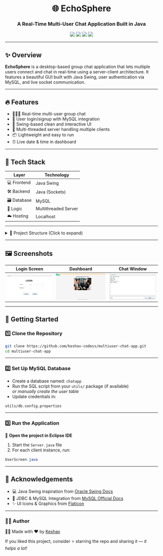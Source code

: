 <h1 align="center">🌐 EchoSphere</h1>
<h3 align="center">A Real-Time Multi-User Chat Application Built in Java</h3>

<p align="center">
  <img src="https://img.shields.io/badge/Java-Socket--Based-orange?style=flat-square&logo=java&logoColor=white" />
  <img src="https://img.shields.io/badge/Swing-GUI-blue?style=flat-square&logo=windows&logoColor=white" />
  <img src="https://img.shields.io/badge/MySQL-Database-lightblue?style=flat-square&logo=mysql&logoColor=white" />
  <img src="https://img.shields.io/badge/Eclipse-Project-purple?style=flat-square&logo=eclipse-ide&logoColor=white" />
</p>

---

## ✨ Overview

**EchoSphere** is a desktop-based group chat application that lets multiple users connect and chat in real-time using a server-client architecture. It features a beautiful GUI built with Java Swing, user authentication via MySQL, and live socket communication.


---

## 🔥 Features

- 🧑‍🤝‍🧑 Real-time multi-user group chat
- 🔐 User login/signup with MySQL integration
- 🎨 Swing-based clean and interactive UI
- 🧠 Multi-threaded server handling multiple clients
- 📦 Lightweight and easy to run
- ⏰ Live date & time in dashboard


---

## 🧰 Tech Stack

| Layer       | Technology     |
|-------------|----------------|
| 💻 Frontend | Java Swing     |
| 🛠 Backend  | Java (Sockets) |
| 🗃 Database | MySQL          |
| 🧠 Logic    | Multithreaded Server |
| ☁️ Hosting  | Localhost      |

---

<details>
<summary>📁 Project Structure (Click to expand)</summary>

<pre>
multiuserchatapp/
├── src/                          # All Java source files
│   └── com.codess.chatapp/      # Project package
│       ├── views/               # UI components (Login, Signup, Dashboard)
│       ├── network/             # Client, Server, Workers
│       └── utils/               # DB, Config, Helpers
├── bin/                         # Compiled .class files
├── mysql-connector-j-9.2.0.jar  # MySQL JDBC driver
├── .classpath                   # Eclipse classpath config
├── .project                     # Eclipse project config
└── README.md                    # You're here!
</pre>

</details>


---

## 🖼️ Screenshots


| Login Screen                              | Dashboard                                | Chat Window                              |
|-------------------------------------------|------------------------------------------|------------------------------------------|
| <img src="assets/login.png" width="300"/> | <img src="assets/dashboard.png" width="300"/> | <img src="assets/chat.png" width="300"/> |


---

## 🚀 Getting Started

### 1️⃣ Clone the Repository

```bash
git clone https://github.com/keshav-codess/multiuser-chat-app.git
cd multiuser-chat-app
```

---

### 2️⃣ Set Up MySQL Database

- Create a database named: `chatapp`
- Run the SQL script from your `utils/` package (if available)  
  _or manually create the user table_
- Update credentials in:

```properties
utils/db.config.properties
```

---

### 3️⃣ Run the Application

🔧 **Open the project in Eclipse IDE**

1. Start the `Server.java` file  
2. For each client instance, run:

```java
UserScreen.java
```

---

## 🙌 Acknowledgements

- 💻 Java Swing inspiration from [Oracle Swing Docs](https://docs.oracle.com/javase/tutorial/uiswing/)
- 🐬 JDBC & MySQL Integration from [MySQL Official Docs](https://dev.mysql.com/doc/)
- ✨ UI Icons & Graphics from [Flaticon](https://www.flaticon.com/)

---

### 👨‍💻 Author

👨‍💻 Made with ❤️ by [Keshav](https://github.com/keshav-codess)



If you liked this project, consider ⭐ starring the repo and sharing it — _it helps a lot!_

